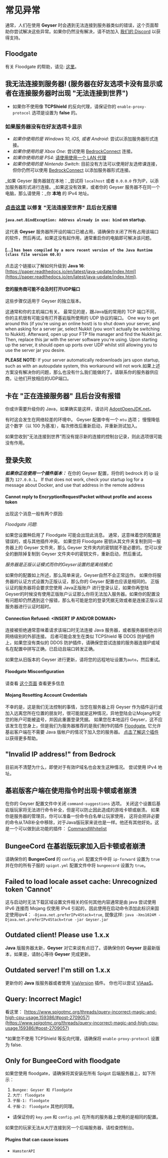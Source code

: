 # 常见异常

通常，人们在使用 **Geyser** 时会遇到无法连接到服务器类似的错误，这个页面帮助你尝试解决这些异常。如果你仍然没有解决，请不妨加入 [我们的 Discord](https://discord.geysermc.org) 以获得支持。

## Floodgate

有关 Floodgate 的帮助，请见: [这里](../../floodgate-wiki/wen-ti.md)。

## 我无法连接到服务器! (服务器在好友选项卡没有显示或者在连接服务器时出现 "无法连接到世界")

* 如果你不使用像 **TCPShield** 的反向代理，请保证你的 `enable-proxy-protocol` 选项是设置为 **false** 的。

### 如果服务器没有在好友选项卡显示

* _如果你使用的是 Windows 10, iOS, 或者 Android_: 尝试以添加服务器形式连接。
* _如果你使用的是 Xbox One_: 尝试使用 [BedrockConnect](https://github.com/GeyserMC/Geyser/wiki/Using-Geyser-with-Consoles) 连接。
* _如果你使用的是 PS4_: [请使用使用一个 LAN 代理](https://github.com/GeyserMC/Geyser/wiki/Using-Geyser-with-Consoles#playstation-4)
* _如果你使用的是 Nintendo Switch_: 目前没有方法可以使用好友选修课连接，但你仍然可以使用 [BedrockConnect](https://github.com/GeyserMC/Geyser/wiki/Using-Geyser-with-Consoles) 以添加服务器形式连接。

_如果 Geyser 服务器就在本地：_尝试将 `localhost` 或者 `0.0.0.0` 作为IP，以添加服务器形式进行连接。_如果这没有效果，或者你的 Geyser 服务器不在同一个电脑，那么请使用：_你 **本地** 的 IPv4 地址。

### [点击这里](xiu-fu-wu-fa-lian-jie-zhi-shi-jie.md) 以修复 "无法连接至世界" 且后台无报错

#### `java.net.BindException: Address already in use: bind` on startup.

这代表 **Geyser** 服务器所开设的端口已被占用，请确保你关闭了所有占用该端口的软件，然后再试。如果这没有起作用，通常重启你的电脑即可解决该问题。

#### \[...] `has been compiled by a more recent version of the Java Runtime (class file version 60.0)`

点击这个链接以了解如何升级到 **Java 16**: [https://paper.readthedocs.io/en/latest/java-update/index.html](https://paper.readthedocs.io/en/latest/java-update/index.html).

#### 您的服务商可能不会及时打开UDP端口

这些步骤仅适用于 Geyser 的独立版本。

这通常和你的主机端口有关。 最常见的是，跟Java版的常用的 TCP 端口不同，你的主机很有可能没有打开基岩版所使用的 UDP 协议的端口。 One way to get around this (if you're using an online host) is to shut down your server, and when asking for a server jar, select Nukkit (you won't actually be switching to Nukkit). Afterward, open up your FTP file manager and find the Nukkit jar. Then, replace this jar with the server software you're using. Upon starting up the server, it should open up ports over UDP whilst still allowing you to use the server jar you desire.

**PLEASE NOTE:** If your server automatically redownloads jars upon startup, such as with an autoupdate system, this workaround will not work.如果上述方案没有解决你的问题，那么也没有什么我们能做的了。请联系你的服务器供应商，让他们开放相应的UDP端口。

## 卡在 "正在连接服务器" 且后台没有报错

你或许需要升级你的 Java，如果确实是这样，请访问 [AdoptOpenJDK.net](https://adoptopenjdk.net)。

有时这会发生在网络较差的环境中。 Geyser 配置中有一个 `mtu` 选项； 慢慢降低这个数字（以 100 为基准），每次修改后重新启动，并重新测试加入。

如果您收到“无法连接到世界”而没有提示新的连接的控制台记录，则此选项很可能没有作用。

## 登录失败

_**如果你正在使用一个插件版本：**_ 在你的 Geyser 配置，将你的 bedrock 的 ip 设置为 `127.0.0.1`。 If that does not work, check your startup log for a message about Docker, and use that address in the remote address

#### Cannot reply to EncryptionRequestPacket without profile and access token

出现这个消息一般有两个原因:

_Floodgate 问题_:

如果您设置种启用了 Floodgate 可能会出现此消息。 通常，这意味着您的配置是错误的，或与其他插件冲突。 如果您将 Floodgate 密钥从其文件夹复制到同一服务器上的 Geyser 文件夹，那么 Geyser 文件夹内的密钥就不是必要的。您可以安全的删除掉复制到 Geyser 文件夹中的密钥文件，重新启动，然后重试。

_服务器是正版认证模式而你的Geyser设置的是离线模式_:

如果你的配置如上所述，那么简单来说，Geyser自然不会正常运作。 如果你将服务器的认证方式设置为正版认证，那么你的 Geyser 配置也应该是相同的。 正版认证的服务器将会要求您使用 Java正版账户 进行登录认证，如果你再登陆Geyser的时候没有使用正版账户认证那么你将无法加入服务器。如果你的配置没有问题却仍然遇到这个报错，那么有可能是您的登录凭据无效或者是连接正版认证服务器进行认证时超时。

#### Connection Refused: <INSERT IP AND/OR DOMAIN>

连接被拒绝通常意味着请求该端口时无法连接 Java 服务器，或者服务器拒绝访问网络级别的外部连接。 后者可能会发生在类似 TCPShield 等 DDOS 防护插件上，如果您没有类似的 DDOS 防护插件，请确保您尝试连接的服务器连接IP或域名在配置中拼写正确，已启动且端口转发正确。

如果您从旧版本的 Geyser 进行更新，请将您的远程地址设置为`auto`，然后重试。

#### Floodgate Misconfiguration

请查看 [这个页面](https://github.com/GeyserMC/Floodgate/wiki/Issues) 查看更多信息

#### Mojang Resetting Account Credentials

不幸的是，这是我们无法控制的事情，当您在服务器上将 Geyser 作为插件运行或加入远离您所在位置的朋友时，很可能就是这种情况，异地登陆会让Mojang判定您的账户可能被盗号，并因此重置登录凭据。 如果您在本地运行 Geyser，这不应该发生在您身上，但是我们为服务器推荐的是我们制作的插件 [Floodgate](https://github.com/GeyserMC/Floodgate), 它允许基岩客户端在不需要 Java 版帐户的情况下加入您的服务器。  [点击了解这个插件](https://github.com/GeyserMC/Geyser/wiki/Floodgate) 以获得更多帮助。

## "Invalid IP address!" from Bedrock

目前尚不清楚为什么，即使对于有效IP域名也会发生这种情况。 尝试使用 IPv4 地址。

## 基岩版客户端在使用指令时出现卡顿或者崩溃

在你的 Geyser 配置文件中关闭 `command-suggestions` 选项。 关闭这个设置后基岩版玩家将无法进行命令补全，但是可以防止因此造成的游戏卡顿或崩溃。 如果你是服务器的管理员，你可以准备一份命令白名单让玩家使用， 这将会把非必要的命令从TAB补全中移除，对于Java版玩家来说也是一样。他还有其他好处。这是一个可以做到此功能的插件： [CommandWhitelist](https://www.spigotmc.org/resources/commandwhitelist-spigot-waterfall-velocity.81326/)

## BungeeCord 在基岩版玩家加入后卡顿或者崩溃

请确保你的 **BungeeCord** 的 `config.yml` 配置文件中将 `ip-forward` 设置为 `true` 并在你的所有子服的 `spigot.yml` 配置文件中将 `bungeecord` 设置为 `true`。

## Failed to load locale asset cache: Unrecognized token 'Cannot'

这与启动时无法下载区域设置文件相关的任何其他内容通常是由 java 尝试使用 IPv6 连接而 Mojang 仅使用 IPv4 引起的，因此使用在启动命令添加此标识来固定使用ipv4： `-Djava.net.preferIPv4Stack=true`, 就像这样: `java -Xms1024M -Djava.net.preferIPv4Stack=true -jar Geyser.jar`

## Outdated client! Please use 1.x.x

**Java** 版服务器太新，**Geyser** 对它来说有点旧了。请确保你的 **Geyser** 是最新版本，如果是，请耐心等待 **Geyser** 完成更新。

## Outdated server! I'm still on 1.x.x

更新你的 **Java** 版服务器或者使用 [ViaVersion](https://viaversion.com) 插件。 你也可以尝试 [VIAaaS](https://github.com/ViaVersion/VIAaaS)。

## Query: Incorrect Magic!

看这里： [https://www.spigotmc.org/threads/query-incorrect-magic-and-high-cpu-usage.159386/#post-2709057](https://www.spigotmc.org/threads/query-incorrect-magic-and-high-cpu-usage.159386/#post-2709057)

*如果您不使用 TCPShield 等反向代理，请确保将 `enable-proxy-protocol` 设置为 false.

## Only for BungeeCord with floodgate

如果您使用 floodgate，请确保将其安装在所有 Spigot 后端服务器上，如下所示：

1. `Bungee: Geyser 和 Floodgate`
2. `大厅: floodgate`
3. `子服-1: floodgate`
4. `子服-2: floodgate` 
   其他的同理。

* 请保证你的 `key.pem` 和 `config.yml` 在所有的服务器上使用的是相同的配置。

如果您的玩家无法从大厅连接到另一个后端服务器，请检查控制台。

#### Plugins that can cause issues

* `HamsterAPI`
